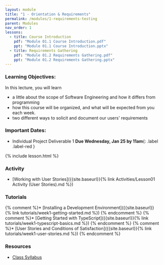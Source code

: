 ```yaml
---
layout: module
title: "1 - Orientation & Requirements"
permalink: /modules/1-requirements-testing
parent: Modules
nav_order: 1
lessons: 
  - title: Course Introduction
    pdf: "Module 01.1 Course Introduction.pdf"
    ppt: "Module 01.1 Course Introduction.pptx"
  - title: Requirements Gathering
    pdf: "Module 01.2 Requirements Gathering.pdf" 
    ppt: "Module 01.2 Requirements Gathering.pptx"
---
```

### Learning Objectives:
In this lecture, you will learn

* a little about the scope of Software Engineering and how it differs from programming
* how this course will be organized, and what will be expected from you each week.
* two different ways to solicit and document our users' requirements

### Important Dates:
* Individual Project Deliverable 1 **Due Wednesday, Jan 25 by 11am**{: .label .label-red }

{% include lesson.html %}

### Activity
* [Working with User Stories]({{site.baseurl}}{% link Activities/Lesson01 Activity (User Stories).md %})

### Tutorials
{% comment %}* [Installing a Development Environment]({{site.baseurl}}{% link tutorials/week1-getting-started.md %}) {% endcomment %}
{% comment %}* [Getting Started with TypeScript]({{site.baseurl}}{% link tutorials/week1-typescript-basics.md %}) {% endcomment %}
{% comment %}* [User Stories and Conditions of Satisfaction]({{site.baseurl}}{% link tutorials/week1-user-stories.md %}) {% endcomment %}

### Resources
* [Class Syllabus](https://neu-se.github.io/CS4530-Spring-2023/)